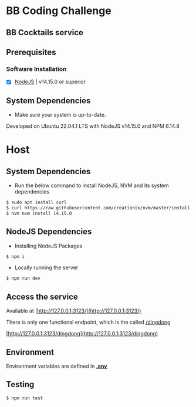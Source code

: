 # BB Coding Challenge

## __BB Cocktails service__

## Prerequisites 

### Software Installation

- [x] [NodeJS](https://nodejs.org/en/) | v14.15.0 or superior

## System Dependencies

- Make sure your system is up-to-date.

Developed on Ubuntu 22.04.1 LTS with NodeJS v14.15.0 and NPM 6.14.8

# Host

## System Dependencies

- Run the below command to install NodeJS, NVM and its system dependencies


```bash
$ sudo apt install curl 
$ curl https://raw.githubusercontent.com/creationix/nvm/master/install.sh | bash 
$ nvm nvm install 14.15.0
```

## NodeJS Dependencies

- Installing NodeJS Packages

```bash
$ npm i
```

- Locally running the server

```bash
$ npm run dev
```

## Access the service

Available at [http://127.0.0.1:3123/](http://127.0.0.1:3123/)

There is only one functional endpoint, which is the called [/dingdong](http://127.0.0.1:3123/dingdong)

[http://127.0.0.1:3123/dingdong](http://127.0.0.1:3123/dingdong)

## Environment

Environment variables are defined in [**.env**](.env)

## Testing

```bash
$ npm run test
```

